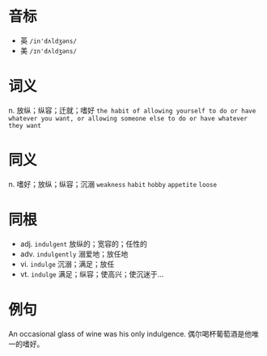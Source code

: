 # 音标

- 英 `/in'dʌldʒəns/`
- 美 `/ɪn'dʌldʒəns/`

# 词义

n. 放纵；纵容；迁就；嗜好
`the habit of allowing yourself to do or have whatever you want, or allowing someone else to do or have whatever they want`

# 同义

n. 嗜好；放纵；纵容；沉溺
`weakness` `habit` `hobby` `appetite` `loose`

# 同根

- adj. `indulgent` 放纵的；宽容的；任性的
- adv. `indulgently` 溺爱地；放任地
- vi. `indulge` 沉溺；满足；放任
- vt. `indulge` 满足；纵容；使高兴；使沉迷于…

# 例句

An occasional glass of wine was his only indulgence.
偶尔喝杯葡萄酒是他唯一的嗜好。


